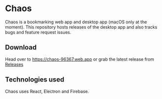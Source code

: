 # Chaos 

Chaos is a bookmarking web app and desktop app (macOS only at the moment). This repository hosts releases of the desktop app and also tracks bugs and feature request issues. 

## Download

Head over to <https://chaos-96367.web.app> or grab the latest release from [Releases](https://github.com/sarimabbas/chaos-releases/latest)


## Technologies used

Chaos uses React, Electron and Firebase.
